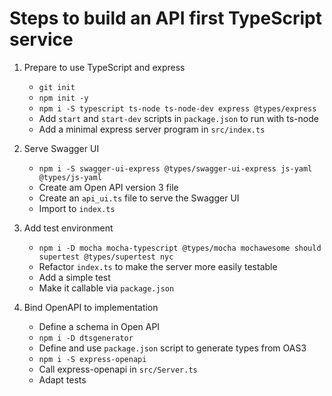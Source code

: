# Steps to build an API first TypeScript service

1. Prepare to use TypeScript and express
    - `git init`
    - `npm init -y`
    - `npm i -S typescript ts-node ts-node-dev express @types/express`
    - Add `start` and `start-dev` scripts in `package.json` to run with ts-node
    - Add a minimal express server program in `src/index.ts`

2. Serve Swagger UI
    - `npm i -S swagger-ui-express @types/swagger-ui-express js-yaml @types/js-yaml`
    - Create am Open API version 3 file
    - Create an `api_ui.ts` file to serve the Swagger UI
    - Import to `index.ts`

3. Add test environment
    - `npm i -D mocha mocha-typescript @types/mocha mochawesome should supertest @types/supertest nyc`
    - Refactor `index.ts` to make the server more easily testable
    - Add a simple test
    - Make it callable via `package.json`

4. Bind OpenAPI to implementation
    - Define a schema in Open API
    - `npm i -D dtsgenerator`
    - Define and use `package.json` script to generate types from OAS3
    - `npm i -S express-openapi`
    - Call express-openapi in `src/Server.ts`
    - Adapt tests